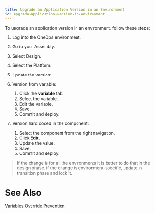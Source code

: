 ```yaml
---
title: Upgrade an Application Version in an Environment
id: upgrade-application-version-in-environment
---
```


To upgrade an application version in an environment, follow these steps:

1. Log into the OneOps environment.
2. Go to your Assembly.
3. Select Design.
4. Select the Platform.
5. Update the version:

  1. Version from variable:

     1. Click the **variable** tab.
     2. Select the variable.
     3. Edit the variable.
     4. Save.
     5. Commit and deploy.

  1. Version hard coded in the component:

     1. Select the component from the right navigation.
     2. Click **Edit.**
     3. Update the <variable> value.
     4. Save.
     5. Commit and deploy.

>If the change is for all the environments it is better to do that in the design phase. If the change is environment-specific, update in transition phase and lock it.
# See Also

[Variables Override Prevention](#variables-override-prevention)

